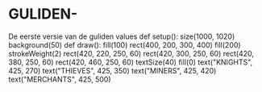 # GULIDEN-
De eerste versie van de guliden values
def setup():
    size(1000, 1020)
    background(50)
def draw():
    fill(100)
    rect(400, 200, 300, 400)
    fill(200)
    strokeWeight(2) 
    rect(420, 220, 250, 60)
    rect(420, 300, 250, 60)
    rect(420, 380, 250, 60)
    rect(420, 460, 250, 60)
    textSize(40)
    fill(0)
    text("KNIGHTS", 425, 270)
    text("THIEVES", 425, 350)
    text("MINERS", 425, 420)
    text("MERCHANTS", 425, 500)
